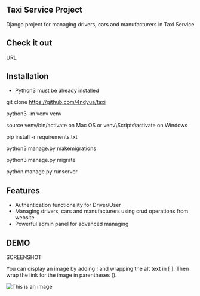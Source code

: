 ## Taxi Service Project

Django project for managing drivers, cars and manufacturers in Taxi Service

## Check it out

URL

## Installation

- Python3 must be already installed

git clone https://github.com/4ndyua/taxi

python3 -m venv venv

source venv/bin/activate on Mac OS or venv\Scripts\activate on Windows

pip install -r requirements.txt

python3 manage.py makemigrations

python3 manage.py migrate

python manage.py runserver

## Features

- Authentication functionality for Driver/User
- Managing drivers, cars and manufacturers using crud operations from website
- Powerful admin panel for advanced managing

## DEMO

SCREENSHOT

You can display an image by adding ! and wrapping the alt text in [ ]. Then wrap the link for the image in parentheses ().

![This is an image](https://myoctocat.com/assets/images/base-octocat.svg)
